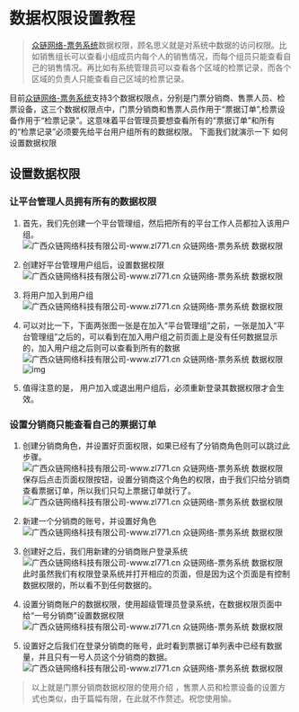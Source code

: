 #  数据权限设置教程

>[众链网络-票务系统](https://www.zl771.cn)数据权限，顾名思义就是对系统中数据的访问权限。比如销售组长可以查看小组成员内每个人的销售情况，而每个组员只能查看自己的销售情况。再比如有系统管理员可以查看各个区域的检票记录，而各个区域的负责人只能查看自己区域的检票记录。

目前[众链网络-票务系统](https://www.zl771.cn)支持3个数据权限点，分别是门票分销商、售票人员、检票设备，这三个数据权限点中，门票分销商和售票人员作用于“票据订单”,检票设备作用于“检票记录”。这意味着平台管理员要想查看所有的“票据订单”和所有的“检票记录”必须要先给平台用户组所有的数据权限。
下面我们就演示一下 如何设置数据权限

## 设置数据权限

### 让平台管理人员拥有所有的数据权限

1. 首先，我们先创建一个平台管理组，然后把所有的平台工作人员都拉入该用户组。
 ![广西众链网络科技有限公司-www.zl771.cn 众链网络-票务系统 数据权限](imgs/clip_image002-16383264880096.jpg)
2. 创建好平台管理用户组后，设置数据权限
 ![广西众链网络科技有限公司-www.zl771.cn 众链网络-票务系统 数据权限](imgs/clip_image004-16383264880097.jpg)

3. 将用户加入到用户组
 ![广西众链网络科技有限公司-www.zl771.cn 众链网络-票务系统 数据权限](imgs/clip_image006-16383264880098.jpg)

4. 可以对比一下，下面两张图一张是在加入“平台管理组”之前，一张是加入“平台管理组”之后的，可以看到在加入用户组之前页面上是没有任何数据显示的，加入用户组之后则可以查看到所有的数据
 ![广西众链网络科技有限公司-www.zl771.cn 众链网络-票务系统 数据权限](imgs/clip_image008-163832648800910.jpg) ![img](imgs/clip_image010-16383264880099.jpg)

5. 值得注意的是， 用户加入或退出用户组后，必须重新登录其数据权限才会生效。

### 设置分销商只能查看自己的票据订单

1. 创建分销商角色，并设置好页面权限，如果已经有了分销商角色则可以跳过此步骤。
 ![广西众链网络科技有限公司-www.zl771.cn 众链网络-票务系统 数据权限](imgs/clip_image012.jpg)
 保存后点击页面权限按钮，设置分销商这个角色的权限，由于我们只给分销商查看票据订单，所以我们只勾上票据订单就行了。
 ![广西众链网络科技有限公司-www.zl771.cn 众链网络-票务系统 数据权限](imgs/clip_image014.jpg)

2. 新建一个分销商的账号，并设置好角色
 ![广西众链网络科技有限公司-www.zl771.cn 众链网络-票务系统 数据权限](imgs/clip_image016.jpg)
3. 创建好之后，我们用新建的分销商账户登录系统
 ![广西众链网络科技有限公司-www.zl771.cn 众链网络-票务系统 数据权限](imgs/clip_image018.jpg)
 此时虽然我们有权限登录系统并打开相应的页面，但是因为这个页面是有控制数据权限的，所以看不到任何数据的。

4. 设置分销商账户的数据权限，使用超级管理员登录系统，在数据权限页面中给“一号分销商”设置数据权限
 ![广西众链网络科技有限公司-www.zl771.cn 众链网络-票务系统 数据权限](imgs/clip_image020.jpg)

5. 设置好之后我们在登录分销商的账号，此时看到票据订单列表中已经有数据量，并且只有一号人员这个分销商的数据。
 ![广西众链网络科技有限公司-www.zl771.cn 众链网络-票务系统 数据权限](imgs/clip_image022.jpg)

>以上就是门票分销商数据权限的使用介绍 ，售票人员和检票设备的设置方式也类似，由于篇幅有限，在此就不作赘述。祝您使用愉。
